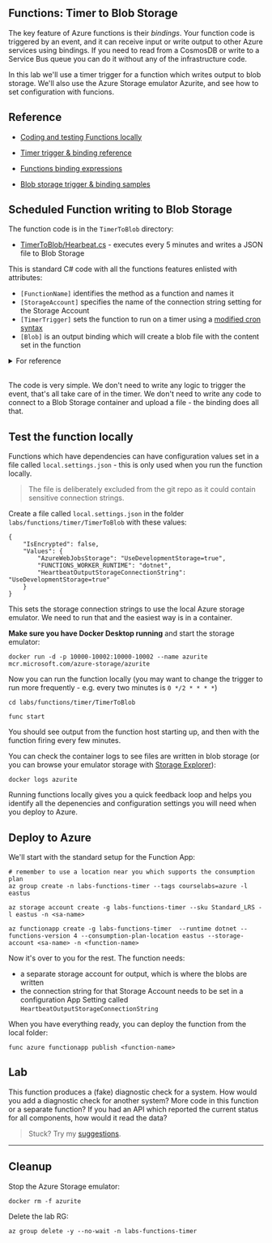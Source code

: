 ## Functions: Timer to Blob Storage

The key feature of Azure functions is their _bindings_. Your function code is triggered by an event, and it can receive input or write output to other Azure services using bindings. If you need to read from a CosmosDB or write to a Service Bus queue you can do it without any of the infrastructure code.

In this lab we'll use a timer trigger for a function which writes output to blob storage. We'll also use the Azure Storage emulator Azurite, and see how to set configuration with funcions.

## Reference

- [Coding and testing Functions locally](https://learn.microsoft.com/en-us/azure/azure-functions/functions-develop-local)

- [Timer trigger & binding reference](https://learn.microsoft.com/en-us/azure/azure-functions/functions-bindings-timer?tabs=in-process&pivots=programming-language-csharp)

- [Functions binding expressions](https://learn.microsoft.com/en-us/azure/azure-functions/functions-bindings-expressions-patterns)

- [Blob storage trigger & binding samples](https://github.com/Azure/azure-sdk-for-net/tree/main/sdk/storage/Microsoft.Azure.WebJobs.Extensions.Storage.Blobs#examples)

## Scheduled Function writing to Blob Storage

The function code is in the `TimerToBlob` directory:

- [TimerToBlob/Hearbeat.cs](/labs/functions/timer/TimerToBlob/Heartbeat.cs) - executes every 5 minutes and writes a JSON file to Blob Storage

This is standard C# code with all the functions features enlisted with attributes:

- `[FunctionName]` identifies the method as a function and names it
- `[StorageAccount]` specifies the name of the connection string setting for the Storage Account
- `[TimerTrigger]` sets the function to run on a timer using a [modified cron syntax](https://learn.microsoft.com/en-us/azure/azure-functions/functions-bindings-timer?tabs=in-process&pivots=programming-language-csharp#ncrontab-expressions)
- `[Blob]` is an output binding which will create a blob file with the content set in the function

<details>
  <summary>For reference</summary>

Here's how the function was created:

```
func init TimerToBlob --dotnet 

cd TimerToBlob

func templates list

func new --name Heartbeat --template "Timer trigger"

dotnet add package Microsoft.Azure.WebJobs.Extensions.Storage.Blobs
```

</details><br/>

The code is very simple. We don't need to write any logic to trigger the event, that's all take care of in the timer. We don't need to write any code to connect to a Blob Storage container and upload a file - the binding does all that.

## Test the function locally

Functions which have dependencies can have configuration values set in a file called `local.settings.json` - this is only used when you run the function locally.

> The file is deliberately excluded from the git repo as it could contain sensitive connection strings.

Create a file called `local.settings.json` in the folder `labs/functions/timer/TimerToBlob` with these values:

```
{
    "IsEncrypted": false,
    "Values": {
        "AzureWebJobsStorage": "UseDevelopmentStorage=true",
        "FUNCTIONS_WORKER_RUNTIME": "dotnet",
        "HeartbeatOutputStorageConnectionString": "UseDevelopmentStorage=true"
    }
}
```

This sets the storage connection strings to use the local Azure storage emulator. We need to run that and the easiest way is in a container.

**Make sure you have Docker Desktop running** and start the storage emulator:

```
docker run -d -p 10000-10002:10000-10002 --name azurite mcr.microsoft.com/azure-storage/azurite
```

Now you can run the function locally (you may want to change the trigger to run more frequently - e.g. every two minutes is `0 */2 * * * *`)

```
cd labs/functions/timer/TimerToBlob

func start
```

You should see output from the function host starting up, and then with the function firing every few minutes.

You can check the container logs to see files are written in blob storage (or you can browse your emulator storage with [Storage Explorer](https://learn.microsoft.com/en-us/azure/vs-azure-tools-storage-manage-with-storage-explorer)):

```
docker logs azurite
```

Running functions locally gives you a quick feedback loop and helps you identify all the depenencies and configuration settings you will need when you deploy to Azure.

## Deploy to Azure

We'll start with the standard setup for the Function App:

```
# remember to use a location near you which supports the consumption plan
az group create -n labs-functions-timer --tags courselabs=azure -l eastus

az storage account create -g labs-functions-timer --sku Standard_LRS -l eastus -n <sa-name>

az functionapp create -g labs-functions-timer  --runtime dotnet --functions-version 4 --consumption-plan-location eastus --storage-account <sa-name> -n <function-name> 
```

Now it's over to you for the rest. The function needs:

- a separate storage account for output, which is where the blobs are written
- the connection string for that Storage Account needs to be set in a configuration App Setting called `HeartbeatOutputStorageConnectionString`

When you have everything ready, you can deploy the function from the local folder:

```
func azure functionapp publish <function-name>
```

## Lab

This function produces a (fake) diagnostic check for a system. How would you add a diagnostic check for another system? More code in this function or a separate function? If you had an API which reported the current status for all components, how would it read the data?

> Stuck? Try my [suggestions](suggestions.md).

___

## Cleanup

Stop the Azure Storage emulator:

```
docker rm -f azurite
```

Delete the lab RG:

```
az group delete -y --no-wait -n labs-functions-timer
```
